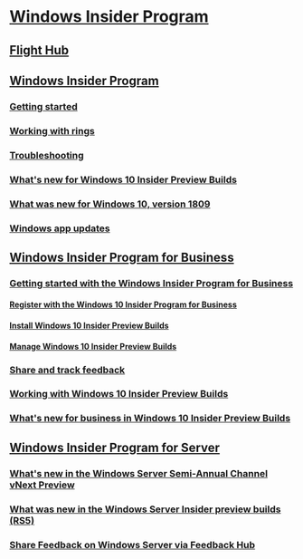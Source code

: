 # [Windows Insider Program](https://docs.microsoft.com/en-us/windows-insider/)
## [Flight Hub](https://docs.microsoft.com/en-us/windows-insider/flight-hub/)
## [Windows Insider Program](https://docs.microsoft.com/en-us/windows-insider/at-home/index)
### [Getting started](https://docs.microsoft.com/en-us/windows-insider/at-home/get-started)
### [Working with rings](https://docs.microsoft.com/en-us/windows-insider/at-home/rings)
### [Troubleshooting](https://docs.microsoft.com/en-us/windows-insider/at-home/troubleshooting)
### [What's new for Windows 10 Insider Preview Builds](https://docs.microsoft.com/en-us/windows-insider/at-home/whats-new-at-home)
### [What was new for Windows 10, version 1809](https://docs.microsoft.com/en-us/windows-insider/at-home/whats-new-at-home-1809)
### [Windows app updates](https://docs.microsoft.com/en-us/windows-insider/at-home/whats-new-apps)
## [Windows Insider Program for Business](index.md) 
### [Getting started with the Windows Insider Program for Business](wip-4-biz-get-started.md)
#### [Register with the Windows 10 Insider Program for Business](wip-4-biz-register.md)
#### [Install Windows 10 Insider Preview Builds](wip-4-biz-install.md)
#### [Manage Windows 10 Insider Preview Builds](wip-4-biz-manage.md)
### [Share and track feedback](wip-4-biz-feedback.md)
### [Working with Windows 10 Insider Preview Builds](wip-4-biz-explore-and-validate.md)
### [What's new for business in Windows 10 Insider Preview Builds](wip-4-biz-whats-new.md)
## [Windows Insider Program for Server](https://docs.microsoft.com/en-us/windows-insider/at-work/)
### [What's new in the Windows Server Semi-Annual Channel vNext Preview](https://docs.microsoft.com/en-us/windows-insider/at-work/whats-new-wip-at-work)
### [What was new in the Windows Server Insider preview builds (RS5)](https://docs.microsoft.com/en-us/windows-insider/at-work/whats-new-wip-at-work-1809)
### [Share Feedback on Windows Server via Feedback Hub](https://docs.microsoft.com/en-us/windows-insider/at-work/wip-4-server-feedback-hub)